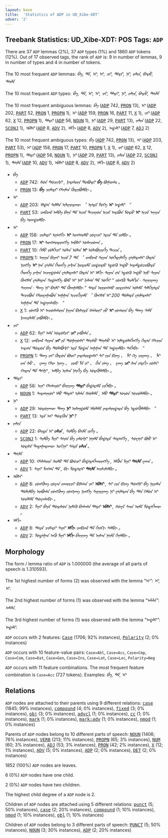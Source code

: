 ```yaml
---
layout: base
title:  'Statistics of ADP in UD_Xibe-XDT'
udver: '2'
---
```


## Treebank Statistics: UD_Xibe-XDT: POS Tags: `ADP`

There are 37 `ADP` lemmas (2%), 37 `ADP` types (1%) and 1860 `ADP` tokens (12%).
Out of 17 observed tags, the rank of `ADP` is: 9 in number of lemmas, 9 in number of types and 4 in number of tokens.

The 10 most frequent `ADP` lemmas: <em>ᠪᡝ, ᡩᡝ, ᡞ᠋, ᡞ, ᠴᡞ, ᡩᡝᠷᡞ, ᠨᡞ, ᡪᠠᠯᡞᠨ, ᠪᠠᠷᡠ, ᡨᡝᡞᠯᡝ</em>

The 10 most frequent `ADP` types:  <em>ᠪᡝ, ᡩᡝ, ᡞ᠋, ᡞ, ᠴᡞ, ᡩᡝᠷᡞ, ᠨᡞ, ᡪᠠᠯᡞᠨ, ᠪᠠᠷᡠ, ᡨᡝᡞᠯᡝ</em>

The 10 most frequent ambiguous lemmas: <em>ᠪᡝ</em> (<tt><a href="sjo_xdt-pos-ADP.html">ADP</a></tt> 742, <tt><a href="sjo_xdt-pos-PRON.html">PRON</a></tt> 13), <em>ᡞ᠋</em> (<tt><a href="sjo_xdt-pos-ADP.html">ADP</a></tt> 202, <tt><a href="sjo_xdt-pos-PART.html">PART</a></tt> 52, <tt><a href="sjo_xdt-pos-PRON.html">PRON</a></tt> 1, <tt><a href="sjo_xdt-pos-PROPN.html">PROPN</a></tt> 1), <em>ᡞ</em> (<tt><a href="sjo_xdt-pos-ADP.html">ADP</a></tt> 159, <tt><a href="sjo_xdt-pos-PRON.html">PRON</a></tt> 16, <tt><a href="sjo_xdt-pos-PART.html">PART</a></tt> 11, <tt><a href="sjo_xdt-pos-X.html">X</a></tt> 1), <em>ᠴᡞ</em> (<tt><a href="sjo_xdt-pos-ADP.html">ADP</a></tt> 62, <tt><a href="sjo_xdt-pos-X.html">X</a></tt> 12, <tt><a href="sjo_xdt-pos-PROPN.html">PROPN</a></tt> 1), <em>ᡩᡝᠷᡞ</em> (<tt><a href="sjo_xdt-pos-ADP.html">ADP</a></tt> 56, <tt><a href="sjo_xdt-pos-NOUN.html">NOUN</a></tt> 1), <em>ᠨᡞ</em> (<tt><a href="sjo_xdt-pos-ADP.html">ADP</a></tt> 29, <tt><a href="sjo_xdt-pos-PART.html">PART</a></tt> 13), <em>ᡪᠠᠯᡞᠨ</em> (<tt><a href="sjo_xdt-pos-ADP.html">ADP</a></tt> 22, <tt><a href="sjo_xdt-pos-SCONJ.html">SCONJ</a></tt> 1), <em>ᡝᠪᠰᡞ</em> (<tt><a href="sjo_xdt-pos-ADP.html">ADP</a></tt> 8, <tt><a href="sjo_xdt-pos-ADV.html">ADV</a></tt> 2), <em>ᡝᠮᡤᡞ</em> (<tt><a href="sjo_xdt-pos-ADP.html">ADP</a></tt> 8, <tt><a href="sjo_xdt-pos-ADV.html">ADV</a></tt> 2), <em>ᠠᡩᠠᠯᡞ</em> (<tt><a href="sjo_xdt-pos-ADP.html">ADP</a></tt> 7, <tt><a href="sjo_xdt-pos-ADJ.html">ADJ</a></tt> 2)

The 10 most frequent ambiguous types:  <em>ᠪᡝ</em> (<tt><a href="sjo_xdt-pos-ADP.html">ADP</a></tt> 742, <tt><a href="sjo_xdt-pos-PRON.html">PRON</a></tt> 13), <em>ᡞ᠋</em> (<tt><a href="sjo_xdt-pos-ADP.html">ADP</a></tt> 203, <tt><a href="sjo_xdt-pos-PART.html">PART</a></tt> 53), <em>ᡞ</em> (<tt><a href="sjo_xdt-pos-ADP.html">ADP</a></tt> 158, <tt><a href="sjo_xdt-pos-PRON.html">PRON</a></tt> 17, <tt><a href="sjo_xdt-pos-PART.html">PART</a></tt> 10, <tt><a href="sjo_xdt-pos-PROPN.html">PROPN</a></tt> 1, <tt><a href="sjo_xdt-pos-X.html">X</a></tt> 1), <em>ᠴᡞ</em> (<tt><a href="sjo_xdt-pos-ADP.html">ADP</a></tt> 62, <tt><a href="sjo_xdt-pos-X.html">X</a></tt> 12, <tt><a href="sjo_xdt-pos-PROPN.html">PROPN</a></tt> 1), <em>ᡩᡝᠷᡞ</em> (<tt><a href="sjo_xdt-pos-ADP.html">ADP</a></tt> 56, <tt><a href="sjo_xdt-pos-NOUN.html">NOUN</a></tt> 1), <em>ᠨᡞ</em> (<tt><a href="sjo_xdt-pos-ADP.html">ADP</a></tt> 29, <tt><a href="sjo_xdt-pos-PART.html">PART</a></tt> 13), <em>ᡪᠠᠯᡞᠨ</em> (<tt><a href="sjo_xdt-pos-ADP.html">ADP</a></tt> 22, <tt><a href="sjo_xdt-pos-SCONJ.html">SCONJ</a></tt> 1), <em>ᡨᡝᡞᠯᡝ</em> (<tt><a href="sjo_xdt-pos-ADP.html">ADP</a></tt> 10, <tt><a href="sjo_xdt-pos-ADV.html">ADV</a></tt> 1), <em>ᡝᠪᠰᡞ</em> (<tt><a href="sjo_xdt-pos-ADP.html">ADP</a></tt> 8, <tt><a href="sjo_xdt-pos-ADV.html">ADV</a></tt> 2), <em>ᡝᠮᡤᡞ</em> (<tt><a href="sjo_xdt-pos-ADP.html">ADP</a></tt> 8, <tt><a href="sjo_xdt-pos-ADV.html">ADV</a></tt> 2)


* <em>ᠪᡝ</em>
  * <tt><a href="sjo_xdt-pos-ADP.html">ADP</a></tt> 742: <em>ᡧᡠᠨ ᡨᡠᠴᡞᡫᡞ , ᡫᠠᠷᡥᡡᠨ ᡩᠣᠪᠣᠷᡞ <b>ᠪᡝ</b> ᠪᠣᡧᠣᡥᠣ 。</em>
  * <tt><a href="sjo_xdt-pos-PRON.html">PRON</a></tt> 13: <em><b>ᠪᡝ</b> ᠴᡞᠮᠠᠷᡞ ᡥᠠᡞᠯᠠᠨ ᡤᡠᠷᡞᠪᡠᠮᠪᡞ 。</em>
* <em>ᡞ᠋</em>
  * <tt><a href="sjo_xdt-pos-ADP.html">ADP</a></tt> 203: <em>ᡝᠯᡩᡝᠨ ᠰᡞᠯᠮᡝᠨ ᡞᠯᡞᠨᡪᠠᠷᡣᡡ ︐ ᡝᠶᡝᠷᡝ ᠮᡠᡣᡝ <b>ᡞ᠋</b> ᠠᡩᠠᠯᡞ ︒</em>
  * <tt><a href="sjo_xdt-pos-PART.html">PART</a></tt> 53: <em>ᠴᠠᠪᠴᠠᠯ ᠠᠮᠪᠠ ᠪᠠᠨᠠ ᡩᡝ ᡞᠴᡝ ᡨᠠᠴᡞᠨᡠᠨ ᡞᠴᡝ ᠠᠷᠪᡠᠨ ᠮᡠᠷᡠ <b>ᡞ᠋</b> ᡞᠴᡝ ᠠᠨᡞᠶᠠ ᠪᡝ ᠣᡣᡩᠣᠮᠪᡞ</em>
* <em>ᡞ</em>
  * <tt><a href="sjo_xdt-pos-ADP.html">ADP</a></tt> 158: <em>ᠴᡞᠮᠠᠷᡞ ᡞᠨᡝᡢᡤᡞ <b>ᡞ</b> ᠣᡢᡤᠣᠯᠣ ᡪᡠᠸᠠᠴᡞ ᡝᠷᡞᠨ ᡩᡝ ᡪᡞᠮᠪᡞ 。</em>
  * <tt><a href="sjo_xdt-pos-PRON.html">PRON</a></tt> 17: <em><b>ᡞ</b> ᠰᠣᡢᡤᠣᠷᠣᡢᡤᡝ ᠠᠪᠰᡞ ᡠᠰᠠᠴᡠᡣᠠ 。</em>
  * <tt><a href="sjo_xdt-pos-PART.html">PART</a></tt> 10: <em>ᡤᡝᠮᡠ ᡪᡠᠯᡤᡝᠴᡞ ᡠᠯᠠᠨ ᡠᠯᠠᠨ <b>ᡞ</b> ᡠᠯᠠᠪᡠᠨᡪᡞᡥᡝ ᡨᠠᠴᡞᠨ 。</em>
  * <tt><a href="sjo_xdt-pos-PROPN.html">PROPN</a></tt> 1: <em>ᠠᠨᡞᠶᠠ ᠪᡞᠶᠠᡞ ᡞᠴᡝ 7 ᡩᡝ ︐ ᠴᠠᠪᠴᠠᠯ ᠰᡞᠶᠠᠨ ᡠᡥᡝᠷᡞᠯᡝᡥᡝ ᠸᡝᡞᠯᡝᠷᠠᠰᡞ ᡣᡠᠷᡝᠨ ᠨᡞᡢᡤᡝ <b>ᡞ</b> ᠨᠠᠨ ᠸᡝᡞᠯᡝᠨ ᡥᡝᡨᡥᡝ ᠶᠠᡫᠠᠨ ᡫᠣᠷᠣᠮᡝ ᡪᠣᡩᠣᠷᠣ ᡝᡨᡠᡣᡠ ᠠᡩᡠ ᠠᠷᠠᠮᡨᡠᠴᡞᠪᡠᠷᡝ ᡥᡝᡨᡥᡝ ᠶᠠᡫᠠᠨ ᠠᠴᠠᠨᡩᡠᡥᠠ ᠸᡝᡞᠯᡝᠷᠠᠰᡞ ᡣᡠᠷᡝᠨ ᡞ᠋ ᡝᠮᡤᡞ ᠰᡞᠶᠠᠨ ᡪᡝᠨ ᡝᡨᡠᡣᡠ ᠠᡩᡠ ᡞᠣ ᠰᡞᠶᠠᠨ ᡤᡠᡢᠰᡟ ᠸᡝᡞᠯᡝᠷᠠᠨ ᠰᡞᡩᡝᡢᡤᡝ ᠪᠣᠣ ᡞ᠋ ᠨᡝᡞ ᡫᠠᠯᡤᠠ ᡩᡝ ᡠᡥᡝᡞ “ ᡪᡠᡢᡬᠣ ᡨᠣᠯᡤᡞᠨ · ᠰᡞᠨᡪᡞᠶᠠᡢ ᠰᠠᡞᡣᠠᠨ · ᡩᠠᡢ ᠨᡞ ᠪᠠᡞᠯᡞ ᡩᡝ ᡥᡠᡣᡧᡝᠮᠪᡞ ” ᠰᡝᠷᡝ ᠣᠶᠣᡢᡤᠣ ᡪᠣᠷᡞᡢᡤᠠ ᡠᠯᠠᠮᡝ ᠰᡝᠯᡤᡞᠶᡝᠷᡝ ᡨᠠᠴᡞᠪᡠᠨ ᡥᡡᠸᠠᡧᠠᠪᡠᠨ ᠠᡧᡧᠠᠨ ᡞᠴᡞᡥᡞᠶᠠᠮᡝ ︐ ᡤᡠᡢᠰᡟ ᡞ᠋ 200 ᡩᡠᠯᡝᠷᡝ ᠸᡝᡞᠯᡝᠷᠠᠰᡞ ᠠᡧᡧᠠᠨ ᡩᡝ ᠠᡩᠠᠨᠠᡥᠠᠪᡞ ︒</em>
  * <tt><a href="sjo_xdt-pos-X.html">X</a></tt> 1: <em>ᡪᡠᡢᡤᡠ ᡞ ᠠᠴᡠᠰᡥᡡᠨ ᡫᡞᠶᠠᠨ ᠪᡞᠰᡞᠷᡝ ᡧᡝᡥᡡᡞ ᡪᡠ <b>ᡞ</b> ᡪᡠᡤᡡᠨ ᠪᡝ ᡨᡝᡢ ᠰᡝᠮᡝ ᡫᠠᡣᡪᡞᠯᠠᠮᡝ ᠶᠠᠪᡠᠮᠪᡞ 。</em>
* <em>ᠴᡞ</em>
  * <tt><a href="sjo_xdt-pos-ADP.html">ADP</a></tt> 62: <em>ᠮᡞᠨᡞ ᠠᠮᠠ ᡠᠷᡠᠮᠴᡞ <b>ᠴᡞ</b> ᠶᠠᠪᡠᡥᠠ 。</em>
  * <tt><a href="sjo_xdt-pos-X.html">X</a></tt> 12: <em>ᠴᠠᠪᠴᠠᠯ ᠰᡞᠶᠠᠨ <b>ᠴᡞ</b> ᠶᡝ ᡨᡠᡧᠠᠨᡠᠰᡞ ᡨᡝᡞᠰᡠ ᡨᡝᡞᠰᡠ ᡞ᠋ ᡞᠯᡝᡨᡠᠯᡝᡥᡝᡢᡤᡝ ᡤᡝᠷᡝᠨ ᡥᠠᠴᡞᠨ ᠠᠷᡤᠠ ᡩᡠᠷᡠᠨ ᠪᡝ ᡩᡠᠯᡝᠪᡠᡫᡞ ᡝᠷᡝ ᠮᡠᡩᠠᠨ ᠠᡧᡧᠠᠨ ᡩᡝ ᠠᡩᠠᠨᠠᠮᠪᡞ ᠰᡝᡥᡝᠪᡞ ︒</em>
  * <tt><a href="sjo_xdt-pos-PROPN.html">PROPN</a></tt> 1: <em>ᡩᠠᡢ ᡪᠠᡞ ᡤᡠᠷᡠᠨ ᠪᠣᠣᡞ ᠶᠠᠷᡥᡡᡩᠠᠰᡞ ᠰᡞ ᡪᡞᠨ ᡦᡞᡢ 、 ᠯᡞ ᡣᡝ ᠴᡞᠶᠠᡢ 、 ᠯᡞ ᡪᠠᠨ ᡧᡠ 、 ᠸᠠᡢ ᡥᡡ ᠨᡞᡢ 、 ᡪᠣᠣ ᠯᡝ ᡪᡞ 、 ᡭᠠᠨ ᡪᡝᡢ 、 ᠸᠠᡢ <b>ᠴᡞ</b> ᡧᠠᠨ ᡪᡝᠷᡤᡞ ᡪᡠᠰᡞ ᡣᠠᠷᠠᠨ ᡩᡝ ᡨᡝᡫᡞ , ᠠᠮᠪᠠ ᡞᠰᠠᠨ ᠨᡝᡞᡥᡝ ᠪᡝ ᡠᠷᡤᡠᠯᡝᠮᠪᡞ 。</em>
* <em>ᡩᡝᠷᡞ</em>
  * <tt><a href="sjo_xdt-pos-ADP.html">ADP</a></tt> 56: <em>ᡞᠨᡞ ᡥᠠᡥᠠᡪᡠᡞ ᠪᡝᡞᡪᡞᡢ <b>ᡩᡝᠷᡞ</b> ᠪᡝᡩᡝᠷᡝᠮᡝ ᡪᡞᡥᡝᠪᡞ 。</em>
  * <tt><a href="sjo_xdt-pos-NOUN.html">NOUN</a></tt> 1: <em>ᠰᠠᠷᡤᠠᠨᡪᡠᡞ ᡝᠮᡠ ᡩᡝᠷᡝᡞ ᡞᠯᡥᠠ ᡧᡝᡠᠯᡝᠮᡝ , ᡝᠮᡠ <b>ᡩᡝᠷᡞ</b> ᡠᡪᡠᠨ ᡠᠴᡠᠯᡝᠮᠪᡞ 。</em>
* <em>ᠨᡞ</em>
  * <tt><a href="sjo_xdt-pos-ADP.html">ADP</a></tt> 29: <em>ᡠᠷᡠᠨᠠᡣᡡ ᡩᠠᡢ <b>ᠨᡞ</b> ᡞᠰᠠᠨᡩᡠᠮᡝ ᡝᠮᡠᠯᡝᠮᡝ ᠶᠠᠷᡥᡡᡩᠠᠷᠠ ᠪᡝ ᡝᡨᡠᡥᡠᠯᡝᠮᠪᡞ ︒</em>
  * <tt><a href="sjo_xdt-pos-PART.html">PART</a></tt> 13: <em>ᡝᠷᡝ ᠠᡞ ᡨᡠᠷᡤᡠᠨ <b>ᠨᡞ</b> ?</em>
* <em>ᡪᠠᠯᡞᠨ</em>
  * <tt><a href="sjo_xdt-pos-ADP.html">ADP</a></tt> 22: <em>ᠪᠠᡞᡨᠠ ᡞ <b>ᡪᠠᠯᡞᠨ</b> , ᠰᡞᠮᠪᡝ ᠪᠠᡞᠮᡝ ᡪᡞᡥᡝ 。</em>
  * <tt><a href="sjo_xdt-pos-SCONJ.html">SCONJ</a></tt> 1: <em>ᠰᡞᠮᠪᡝ ᠮᡞᠨᡞ ᠰᡝᡪᡝᠨ ᠪᡝ ᠶᠠᠯᡠᡫᡞ ᠨᡝᠨᡝᠮᡝ ᠪᡝᡩᡝᠷᡝ ᠰᡝᠷᡝᡢᡤᡝ , ᠰᡠᠸᡝᠨᡞ ᠪᠣᡠ ᡞ ᡠᠷᠰᡝ ᡨᠠᡨᠠᡧᠠᠷᠠᡣᡡ ᠣᡣᡞᠨᡞ ᠰᡝᠷᡝ <b>ᡪᠠᠯᡞᠨ</b> 。</em>
* <em>ᡨᡝᡞᠯᡝ</em>
  * <tt><a href="sjo_xdt-pos-ADP.html">ADP</a></tt> 10: <em>ᡥᠠᠯᡥᡡᠨ ᡧᠣᠯᠣ ᡩᡝ ᠪᠣᡠᠴᡞ ᠪᡝᡩᡝᠷᡝᡥᡝᡣᡡᡢᡤᡝ , ᡝᠮᡥᡠᠨ ᠮᡞᠨᡞ <b>ᡨᡝᡞᠯᡝ</b> ᠸᠠᡣᠠ 。</em>
  * <tt><a href="sjo_xdt-pos-ADV.html">ADV</a></tt> 1: <em>ᠰᡞᠨᡞ ᠮᠠᡢᡤᠠ ᡩᡝ , ᠪᡞ ᠮᡠᡨᡝᠷᡝᡞ <b>ᡨᡝᡞᠯᡝ</b> ᠠᡞᠰᡞᠯᠠᠮᠪᡞ 。</em>
* <em>ᡝᠪᠰᡞ</em>
  * <tt><a href="sjo_xdt-pos-ADP.html">ADP</a></tt> 8: <em>ᡪᡠᡢᡤᡠᡢ ᡪᡠᠸᠠᠨ ᡪᠠᡣᡡᠴᡞ ᠪᡞᠯᡤᠠᠨ ᠴᡞ <b>ᡝᠪᠰᡞ</b> , ᠰᡞ ᡪᡞᠨ ᡦᡞᡢ ᡨᡠᡢᡲᡞ ᠪᡝ ᠨᡞᠶᠠᠮᠠᠨ ᡩᡠᠯᡞᠮᠪᠠ ᠣᠪᡠᡥᠠ ᡪᡠᡢᡤᡠᡢ ᡪᡠᡢᠶᠠᡢ ᠨᡞᡢᡤᡝ ᠰᡞᠨᡪᡞᠶᠠᡢ ᠨᡞ ᠸᡝᡞᠯᡝᠷᠠᠨ ᠪᡝ ᡩᡝᠨ ᡣᡝᠮᡠᠨ ᡞ ᡠᡪᡝᠯᡝᠮᡝ ᡨᡠᠸᠠᡥᠠᠪᡞ 。</em>
  * <tt><a href="sjo_xdt-pos-ADV.html">ADV</a></tt> 2: <em>ᠮᡞᠨᡞ ᠪᡝᠶᡝ ᡩᡠᠷᠰᡠᠨ ᠨᡞᠮᡝᡣᡠ ᠪᠠᡥᠠᡥᠠ ᡩᡝᠷᡞ <b>ᡝᠪᠰᡞ</b> , ᡧᡠᠸᡝ ᠰᠠᡞᠨ ᠣᠮᡝ ᠮᡠᡨᡝᡥᡝᡣᡡ 。</em>
* <em>ᡝᠮᡤᡞ</em>
  * <tt><a href="sjo_xdt-pos-ADP.html">ADP</a></tt> 8: <em>ᡨᡝᠷᡝ ᠴᡞᠮᠠᠷᡞ ᠰᡞᠨᡞ <b>ᡝᠮᡤᡞ</b> ᠴᠠᠪᠴᠠᠯ ᡩᡝ ᡤᡝᠨᡝᡣᡞ ᠰᡝᠮᠪᡞ 。</em>
  * <tt><a href="sjo_xdt-pos-ADV.html">ADV</a></tt> 2: <em>ᠮᡠᡨᡝᡧᠠᠨ ᠠᡤᡠ ᠮᡞᠨᡞ <b>ᡝᠮᡤᡞ</b> ᠪᡝᡞᡪᡞᡢ ᡩᡝ ᡞᠰᠠᠨ ᠨᡝᡞᠮᡝ ᡤᡝᠨᡝᠮᠪᡞ 。</em>

## Morphology

The form / lemma ratio of `ADP` is 1.000000 (the average of all parts of speech is 1.310593).

The 1st highest number of forms (2) was observed with the lemma “ᡞ”: <em>ᡞ, ᡞ᠋</em>.

The 2nd highest number of forms (1) was observed with the lemma “ᠠᠮᠠᠯᠠ”: <em>ᠠᠮᠠᠯᠠ</em>.

The 3rd highest number of forms (1) was observed with the lemma “ᠠᡩᠠᠯᡞ”: <em>ᠠᡩᠠᠯᡞ</em>.

`ADP` occurs with 2 features: <tt><a href="sjo_xdt-feat-Case.html">Case</a></tt> (1706; 92% instances), <tt><a href="sjo_xdt-feat-Polarity.html">Polarity</a></tt> (2; 0% instances)

`ADP` occurs with 10 feature-value pairs: `Case=Abl`, `Case=Acc`, `Case=Cmp`, `Case=Com`, `Case=Dat`, `Case=Gen`, `Case=Ins`, `Case=Lat`, `Case=Loc`, `Polarity=Neg`

`ADP` occurs with 11 feature combinations.
The most frequent feature combination is `Case=Acc` (727 tokens).
Examples: <em>ᠪᡝ, ᡩᡝ, ᡞ᠋</em>


## Relations

`ADP` nodes are attached to their parents using 9 different relations: <tt><a href="sjo_xdt-dep-case.html">case</a></tt> (1845; 99% instances), <tt><a href="sjo_xdt-dep-compound.html">compound</a></tt> (4; 0% instances), <tt><a href="sjo_xdt-dep-fixed.html">fixed</a></tt> (3; 0% instances), <tt><a href="sjo_xdt-dep-obj.html">obj</a></tt> (3; 0% instances), <tt><a href="sjo_xdt-dep-advcl.html">advcl</a></tt> (1; 0% instances), <tt><a href="sjo_xdt-dep-cc.html">cc</a></tt> (1; 0% instances), <tt><a href="sjo_xdt-dep-mark.html">mark</a></tt> (1; 0% instances), <tt><a href="sjo_xdt-dep-mark-adv.html">mark:adv</a></tt> (1; 0% instances), <tt><a href="sjo_xdt-dep-nmod.html">nmod</a></tt> (1; 0% instances)

Parents of `ADP` nodes belong to 10 different parts of speech: <tt><a href="sjo_xdt-pos-NOUN.html">NOUN</a></tt> (1406; 76% instances), <tt><a href="sjo_xdt-pos-VERB.html">VERB</a></tt> (213; 11% instances), <tt><a href="sjo_xdt-pos-PROPN.html">PROPN</a></tt> (65; 3% instances), <tt><a href="sjo_xdt-pos-NUM.html">NUM</a></tt> (60; 3% instances), <tt><a href="sjo_xdt-pos-ADJ.html">ADJ</a></tt> (53; 3% instances), <tt><a href="sjo_xdt-pos-PRON.html">PRON</a></tt> (42; 2% instances), <tt><a href="sjo_xdt-pos-X.html">X</a></tt> (12; 1% instances), <tt><a href="sjo_xdt-pos-ADV.html">ADV</a></tt> (5; 0% instances), <tt><a href="sjo_xdt-pos-ADP.html">ADP</a></tt> (2; 0% instances), <tt><a href="sjo_xdt-pos-DET.html">DET</a></tt> (2; 0% instances)

1852 (100%) `ADP` nodes are leaves.

6 (0%) `ADP` nodes have one child.

2 (0%) `ADP` nodes have two children.

The highest child degree of a `ADP` node is 2.

Children of `ADP` nodes are attached using 5 different relations: <tt><a href="sjo_xdt-dep-punct.html">punct</a></tt> (5; 50% instances), <tt><a href="sjo_xdt-dep-case.html">case</a></tt> (2; 20% instances), <tt><a href="sjo_xdt-dep-compound.html">compound</a></tt> (1; 10% instances), <tt><a href="sjo_xdt-dep-nmod.html">nmod</a></tt> (1; 10% instances), <tt><a href="sjo_xdt-dep-obl.html">obl</a></tt> (1; 10% instances)

Children of `ADP` nodes belong to 3 different parts of speech: <tt><a href="sjo_xdt-pos-PUNCT.html">PUNCT</a></tt> (5; 50% instances), <tt><a href="sjo_xdt-pos-NOUN.html">NOUN</a></tt> (3; 30% instances), <tt><a href="sjo_xdt-pos-ADP.html">ADP</a></tt> (2; 20% instances)

